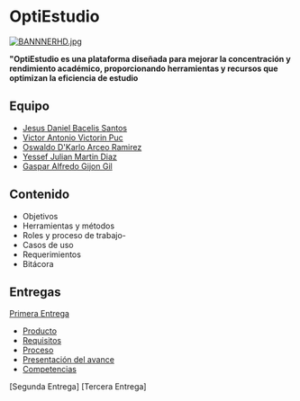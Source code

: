 # OptiEstudio

[![BANNNERHD.jpg](https://i.postimg.cc/sX84VttQ/BANNNERHD.jpg)](https://postimg.cc/N96HDPGB)

**"OptiEstudio es una plataforma diseñada para mejorar la concentración y rendimiento académico, proporcionando herramientas y recursos que optimizan la eficiencia de estudio**

## Equipo
+ [Jesus Daniel Bacelis Santos](https://github.com/DanielBacelis)
+ [Victor Antonio Victorin Puc](https://github.com/Victorin2005)
+ [Oswaldo D'Karlo Arceo Ramirez](https://github.com/OswaldoArceo)
+ [Yessef Julian Martin Diaz](https://github.com/Yessef70)
+ [Gaspar Alfredo Gijon Gil](https://github.com/CREARPRO)

## Contenido
+ Objetivos
+ Herramientas y métodos
+ Roles y proceso de trabajo-
+ Casos de uso
+ Requerimientos
+ Bitácora

## Entregas 
[Primera Entrega](https://github.com/DanielBacelis/Proyecto_FDS/tree/Primera_entrega)
+ [Producto](https://github.com/DanielBacelis/Proyecto_FDS/tree/Primera_entrega/Producto)
+ [Requisitos](https://github.com/DanielBacelis/Proyecto_FDS/tree/Primera_entrega/Requisitos)
+ [Proceso](https://github.com/DanielBacelis/Proyecto_FDS/tree/Primera_entrega/Proceso)
+ [Presentación del avance](https://github.com/DanielBacelis/Proyecto_FDS/tree/Primera_entrega/Presentaci%C3%B3n%20del%20%20Avance)
+ [Competencias](https://github.com/DanielBacelis/Proyecto_FDS/tree/Primera_entrega/Competencias)

[Segunda Entrega]
[Tercera Entrega]
  
